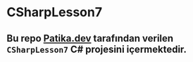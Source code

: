 # CSharpLesson7
## Bu repo [Patika.dev](https://www.patika.dev) tarafından verilen `CSharpLesson7` C# projesini içermektedir.
